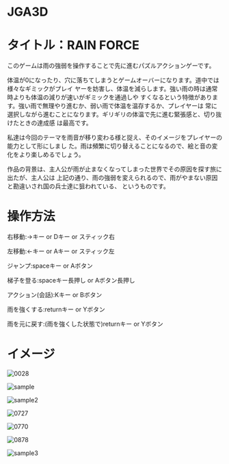 # JGA3D

# タイトル：RAIN FORCE 

このゲームは雨の強弱を操作することで先に進むパズルアクションゲーです。

体温が0になったり、穴に落ちてしまうとゲームオーバーになります。道中では様々なギミックがプレイ ヤーを妨害し、体温を減らします。強い雨の時は通常時よりも体温の減りが速いがギミックを通過しや すくなるという特徴があります。強い雨で無理やり進むか、弱い雨で体温を温存するか、プレイヤーは 常に選択しながら進むことになります。ギリギリの体温で先に進む緊張感と、切り抜けたときの達成感 は最高です。

私達は今回のテーマを雨音が移り変わる様と捉え、そのイメージをプレイヤーの能力として形にしまし た。雨は頻繁に切り替えることになるので、絵と音の変化をより楽しめるでしょう。

作品の背景は、主人公が雨が止まなくなってしまった世界でその原因を探す旅に出たが、主人公は 上記の通り、雨の強弱を変えられるので、雨がやまない原因と勘違いされ国の兵士達に狙われている、 というものです。


# 操作方法

右移動:→キー or Dキー or スティック右

左移動:←キー or Aキー or スティック左 

ジャンプ:spaceキー or Aボタン 

梯子を登る:spaceキー長押し or Aボタン長押し 

アクション(会話):Kキー or Bボタン 

雨を強くする:returnキー or Yボタン 

雨を元に戻す:(雨を強くした状態で)returnキー or Yボタン

# イメージ
![0028](https://user-images.githubusercontent.com/53995569/122143799-2320e100-ce8d-11eb-8b0a-e95ef064042e.png)

![sample](https://user-images.githubusercontent.com/53995569/122144643-d938fa80-ce8e-11eb-806c-fb32f63f1533.gif)

![sample2](https://user-images.githubusercontent.com/53995569/122145068-87dd3b00-ce8f-11eb-941f-3c80ba3d7132.gif)


![0727](https://user-images.githubusercontent.com/53995569/122144051-a0e4ec80-ce8d-11eb-870b-f177cf54a317.png)

![0770](https://user-images.githubusercontent.com/53995569/122144104-c07c1500-ce8d-11eb-93b5-30815673ab67.png)

![0878](https://user-images.githubusercontent.com/53995569/122144167-e43f5b00-ce8d-11eb-8178-19092248457a.png)

![sample3](https://user-images.githubusercontent.com/53995569/122145408-26699c00-ce90-11eb-8e85-b7acfb1e259c.gif)




